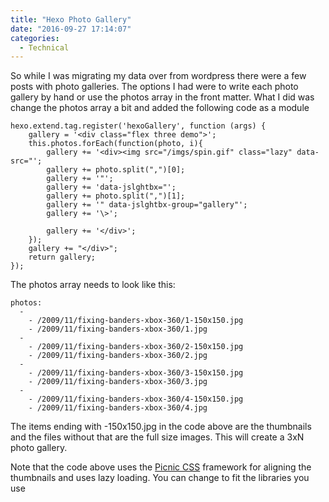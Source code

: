 ```yaml
---
title: "Hexo Photo Gallery"
date: "2016-09-27 17:14:07"
categories:
  - Technical
---
```


So while I was migrating my data over from wordpress there were a few posts with photo galleries. The options I had were to write each photo gallery by hand or use the photos array in the front matter. What I did was change the photos array a bit and added the following code as a module<!--more-->

<pre class="line-numbers"><code class="language-none">hexo.extend.tag.register('hexoGallery', function (args) {
	gallery = '&lt;div class="flex three demo"&gt;';
	this.photos.forEach(function(photo, i){
		gallery += '&lt;div&gt;&lt;img src="/imgs/spin.gif" class="lazy" data-src="';
		gallery += photo.split(",")[0];
		gallery += '"';
		gallery += 'data-jslghtbx="';
		gallery += photo.split(",")[1];
		gallery += '" data-jslghtbx-group="gallery"';
		gallery += '\&gt;';
		
		gallery += '&lt;/div&gt;';
	});
	gallery += "&lt;/div&gt;";
    return gallery;
});</code></pre>

The photos array needs to look like this:
<pre class="line-numbers"><code class="language-yaml">photos:
  -
    - /2009/11/fixing-banders-xbox-360/1-150x150.jpg
    - /2009/11/fixing-banders-xbox-360/1.jpg
  -
    - /2009/11/fixing-banders-xbox-360/2-150x150.jpg
    - /2009/11/fixing-banders-xbox-360/2.jpg
  -
    - /2009/11/fixing-banders-xbox-360/3-150x150.jpg
    - /2009/11/fixing-banders-xbox-360/3.jpg
  -
    - /2009/11/fixing-banders-xbox-360/4-150x150.jpg
    - /2009/11/fixing-banders-xbox-360/4.jpg
</code></pre>

The items ending with -150x150.jpg in the code above are the thumbnails and the files without that are the full size images. This will create a 3xN photo gallery.

Note that the code above uses the [Picnic CSS](http://picnicss.com/) framework for aligning the thumbnails and uses lazy loading. You can change to fit the libraries you use